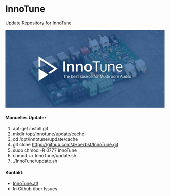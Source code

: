 # InnoTune
Update Repository for InnoTune

![InnoTune Logo](/webif/InnoControl/images/cover.png)

#### Manuelles Update:
1. apt-get install git
2. mkdir /opt/innotune/update/cache
3. cd /opt/innotune/update/cache
4. git clone https://github.com/JHoerbst/InnoTune.git
5. sudo chmod -R 0777 InnoTune
6. chmod +x InnoTune/update.sh
7. ./InnoTune/update.sh

#### Kontakt:
* [InnoTune.at!](http://www.innotune.at/kontakt/)
* In Github über Issues